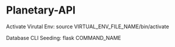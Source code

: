 # Planetary-API

Activate Virutal Env: source VIRTUAL_ENV_FILE_NAME/bin/activate

Database CLI Seeding: flask COMMAND_NAME